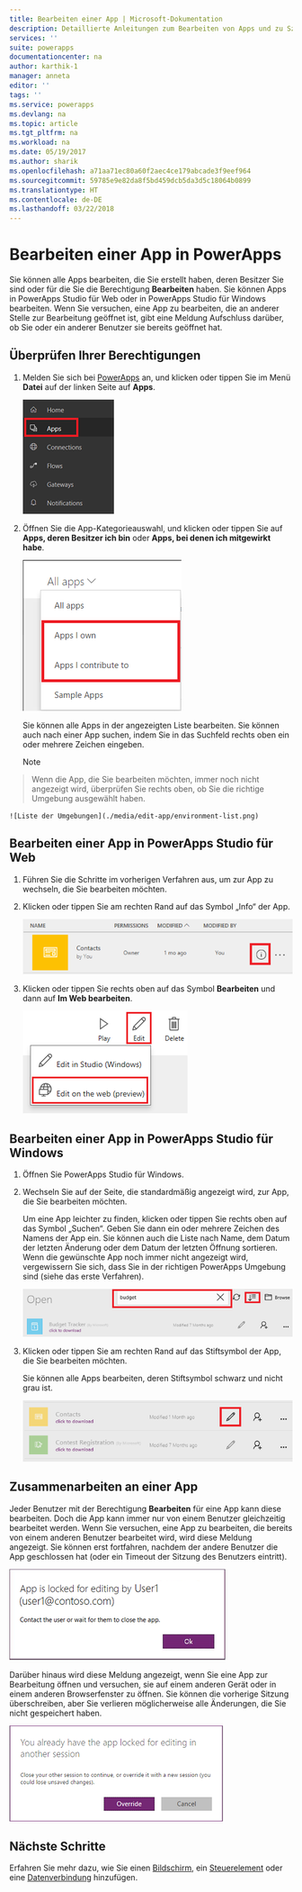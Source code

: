 ```yaml
---
title: Bearbeiten einer App | Microsoft-Dokumentation
description: Detaillierte Anleitungen zum Bearbeiten von Apps und zu Szenarien mit gesperrten Sitzungen
services: ''
suite: powerapps
documentationcenter: na
author: karthik-1
manager: anneta
editor: ''
tags: ''
ms.service: powerapps
ms.devlang: na
ms.topic: article
ms.tgt_pltfrm: na
ms.workload: na
ms.date: 05/19/2017
ms.author: sharik
ms.openlocfilehash: a71aa71ec80a60f2aec4ce179abcade3f9eef964
ms.sourcegitcommit: 59785e9e82da8f5bd459dcb5da3d5c18064b0899
ms.translationtype: HT
ms.contentlocale: de-DE
ms.lasthandoff: 03/22/2018
---
```

# <a name="edit-an-app-in-powerapps"></a>Bearbeiten einer App in PowerApps
Sie können alle Apps bearbeiten, die Sie erstellt haben, deren Besitzer Sie sind oder für die Sie die Berechtigung **Bearbeiten** haben. Sie können Apps in PowerApps Studio für Web oder in PowerApps Studio für Windows bearbeiten. Wenn Sie versuchen, eine App zu bearbeiten, die an anderer Stelle zur Bearbeitung geöffnet ist, gibt eine Meldung Aufschluss darüber, ob Sie oder ein anderer Benutzer sie bereits geöffnet hat.

## <a name="verify-your-permissions"></a>Überprüfen Ihrer Berechtigungen
1. Melden Sie sich bei [PowerApps](https://web.powerapps.com) an, und klicken oder tippen Sie im Menü **Datei** auf der linken Seite auf **Apps**.
   
    ![Option „Apps“ im Menü „Datei“](./media/edit-app/file-apps.png)
2. Öffnen Sie die App-Kategorieauswahl, und klicken oder tippen Sie auf **Apps, deren Besitzer ich bin** oder **Apps, bei denen ich mitgewirkt habe**.
   
    ![App-Kategorieauswahl](./media/edit-app/app-category.png)
   
    Sie können alle Apps in der angezeigten Liste bearbeiten. Sie können auch nach einer App suchen, indem Sie in das Suchfeld rechts oben ein oder mehrere Zeichen eingeben.
   
    > [!NOTE]
> Wenn die App, die Sie bearbeiten möchten, immer noch nicht angezeigt wird, überprüfen Sie rechts oben, ob Sie die richtige Umgebung ausgewählt haben.
   
    ![Liste der Umgebungen](./media/edit-app/environment-list.png)

## <a name="edit-an-app-in-powerapps-studio-for-web"></a>Bearbeiten einer App in PowerApps Studio für Web
1. Führen Sie die Schritte im vorherigen Verfahren aus, um zur App zu wechseln, die Sie bearbeiten möchten.
2. Klicken oder tippen Sie am rechten Rand auf das Symbol „Info“ der App.
   
    ![Symbol „Info“](./media/edit-app/app-edit.png)
3. Klicken oder tippen Sie rechts oben auf das Symbol **Bearbeiten** und dann auf **Im Web bearbeiten**.
   
    ![Symbol „Bearbeiten“](./media/edit-app/edit-icon.png)

## <a name="edit-an-app-in-powerapps-studio-for-windows"></a>Bearbeiten einer App in PowerApps Studio für Windows
1. Öffnen Sie PowerApps Studio für Windows.
2. Wechseln Sie auf der Seite, die standardmäßig angezeigt wird, zur App, die Sie bearbeiten möchten.
   
    Um eine App leichter zu finden, klicken oder tippen Sie rechts oben auf das Symbol „Suchen“. Geben Sie dann ein oder mehrere Zeichen des Namens der App ein. Sie können auch die Liste nach Name, dem Datum der letzten Änderung oder dem Datum der letzten Öffnung sortieren. Wenn die gewünschte App noch immer nicht angezeigt wird, vergewissern Sie sich, dass Sie in der richtigen PowerApps Umgebung sind (siehe das erste Verfahren).
   
    ![](./media/edit-app/sort-filter.png)
3. Klicken oder tippen Sie am rechten Rand auf das Stiftsymbol der App, die Sie bearbeiten möchten.
   
    Sie können alle Apps bearbeiten, deren Stiftsymbol schwarz und nicht grau ist.
   
    ![](./media/edit-app/app-editstudio.png)

## <a name="collaborate-on-an-app"></a>Zusammenarbeiten an einer App
Jeder Benutzer mit der Berechtigung **Bearbeiten** für eine App kann diese bearbeiten. Doch die App kann immer nur von einem Benutzer gleichzeitig bearbeitet werden. Wenn Sie versuchen, eine App zu bearbeiten, die bereits von einem anderen Benutzer bearbeitet wird, wird diese Meldung angezeigt. Sie können erst fortfahren, nachdem der andere Benutzer die App geschlossen hat (oder ein Timeout der Sitzung des Benutzers eintritt).

![](./media/edit-app/applock-otheruser.png)

Darüber hinaus wird diese Meldung angezeigt, wenn Sie eine App zur Bearbeitung öffnen und versuchen, sie auf einem anderen Gerät oder in einem anderen Browserfenster zu öffnen. Sie können die vorherige Sitzung überschreiben, aber Sie verlieren möglicherweise alle Änderungen, die Sie nicht gespeichert haben.

![](./media/edit-app/applock-selfuser.png)

## <a name="next-steps"></a>Nächste Schritte
Erfahren Sie mehr dazu, wie Sie einen [Bildschirm](add-screen-context-variables.md), ein [Steuerelement](add-configure-controls.md) oder eine [Datenverbindung](add-data-connection.md) hinzufügen.


